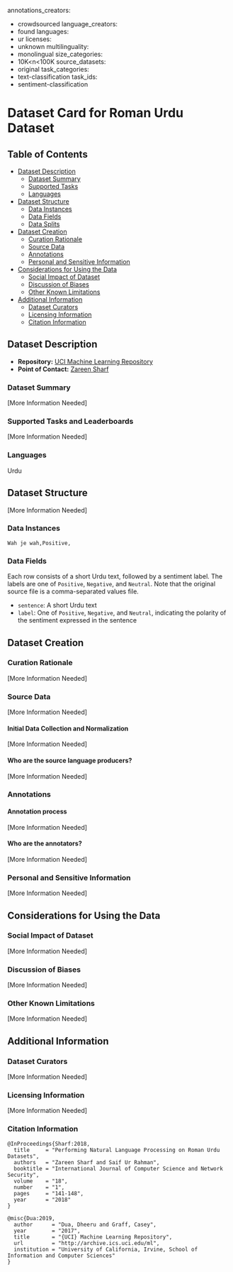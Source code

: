 annotations_creators:

- crowdsourced
  language_creators:
- found
  languages:
- ur
  licenses:
- unknown
  multilinguality:
- monolingual
  size_categories:
- 10K<n<100K
  source_datasets:
- original
  task_categories:
- text-classification
  task_ids:
- sentiment-classification

# Dataset Card for Roman Urdu Dataset

## Table of Contents

- [Dataset Description](#dataset-description)
  - [Dataset Summary](#dataset-summary)
  - [Supported Tasks](#supported-tasks-and-leaderboards)
  - [Languages](#languages)
- [Dataset Structure](#dataset-structure)
  - [Data Instances](#data-instances)
  - [Data Fields](#data-instances)
  - [Data Splits](#data-instances)
- [Dataset Creation](#dataset-creation)
  - [Curation Rationale](#curation-rationale)
  - [Source Data](#source-data)
  - [Annotations](#annotations)
  - [Personal and Sensitive Information](#personal-and-sensitive-information)
- [Considerations for Using the Data](#considerations-for-using-the-data)
  - [Social Impact of Dataset](#social-impact-of-dataset)
  - [Discussion of Biases](#discussion-of-biases)
  - [Other Known Limitations](#other-known-limitations)
- [Additional Information](#additional-information)
  - [Dataset Curators](#dataset-curators)
  - [Licensing Information](#licensing-information)
  - [Citation Information](#citation-information)

## Dataset Description

- **Repository:** [UCI Machine Learning Repository](https://archive.ics.uci.edu/ml/datasets/Roman+Urdu+Data+Set)
- **Point of Contact:** [Zareen Sharf](mailto:zareensharf76@gmail.com)

### Dataset Summary

[More Information Needed]

### Supported Tasks and Leaderboards

[More Information Needed]

### Languages

Urdu

## Dataset Structure

[More Information Needed]

### Data Instances

```
Wah je wah,Positive,
```

### Data Fields

Each row consists of a short Urdu text, followed by a sentiment label. The labels are one of `Positive`, `Negative`, and `Neutral`. Note that the original source file is a comma-separated values file.

* `sentence`: A short Urdu text
* `label`: One of `Positive`, `Negative`, and `Neutral`, indicating the polarity of the sentiment expressed in the sentence

## Dataset Creation

### Curation Rationale

[More Information Needed]

### Source Data

[More Information Needed]

#### Initial Data Collection and Normalization

[More Information Needed]

#### Who are the source language producers?

[More Information Needed]

### Annotations

#### Annotation process

[More Information Needed]

#### Who are the annotators?

[More Information Needed]

### Personal and Sensitive Information

[More Information Needed]

## Considerations for Using the Data

### Social Impact of Dataset

[More Information Needed]

### Discussion of Biases

[More Information Needed]

### Other Known Limitations

[More Information Needed]

## Additional Information

### Dataset Curators

[More Information Needed]

### Licensing Information

[More Information Needed]

### Citation Information

```
@InProceedings{Sharf:2018,
  title     = "Performing Natural Language Processing on Roman Urdu Datasets",
  authors   = "Zareen Sharf and Saif Ur Rahman",
  booktitle = "International Journal of Computer Science and Network Security",
  volume    = "18",
  number    = "1",
  pages     = "141-148",
  year      = "2018"
}

@misc{Dua:2019,
  author      = "Dua, Dheeru and Graff, Casey",
  year        = "2017",
  title       = "{UCI} Machine Learning Repository",
  url         = "http://archive.ics.uci.edu/ml",
  institution = "University of California, Irvine, School of Information and Computer Sciences"
}
```
